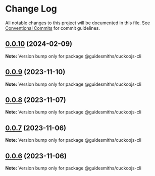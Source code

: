 # Change Log

All notable changes to this project will be documented in this file.
See [Conventional Commits](https://conventionalcommits.org) for commit guidelines.

## [0.0.10](https://github.com/guidesmiths/cuckoojs/compare/v0.0.9...v0.0.10) (2024-02-09)

**Note:** Version bump only for package @guidesmiths/cuckoojs-cli





## [0.0.9](https://github.com/guidesmiths/cuckoojs/compare/v0.0.8...v0.0.9) (2023-11-10)

**Note:** Version bump only for package @guidesmiths/cuckoojs-cli





## [0.0.8](https://github.com/guidesmiths/cuckoojs/compare/v0.0.7...v0.0.8) (2023-11-07)

**Note:** Version bump only for package @guidesmiths/cuckoojs-cli





## [0.0.7](https://github.com/guidesmiths/cuckoojs/compare/v0.0.6...v0.0.7) (2023-11-06)

**Note:** Version bump only for package @guidesmiths/cuckoojs-cli





## [0.0.6](https://github.com/guidesmiths/cuckoojs/compare/v0.0.4...v0.0.6) (2023-11-06)

**Note:** Version bump only for package @guidesmiths/cuckoojs-cli
